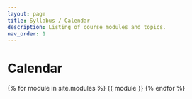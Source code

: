 ```yaml
---
layout: page
title: Syllabus / Calendar
description: Listing of course modules and topics.
nav_order: 1
---
```


# Calendar

{% for module in site.modules %}
{{ module }}
{% endfor %}
